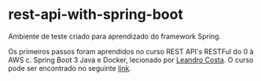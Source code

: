 # rest-api-with-spring-boot

Ambiente de teste criado para aprendizado do framework Spring.

Os primeiros passos foram aprendidos no curso REST API's RESTFul do 0 à AWS c. Spring Boot 3 Java e Docker, lecionado por [Leandro Costa](https://www.udemy.com/user/leandro-da-costa-goncalves/). O curso pode ser encontrado no seguinte [link](https://www.udemy.com/course/restful-apis-do-0-a-nuvem-com-springboot-e-docker/).
